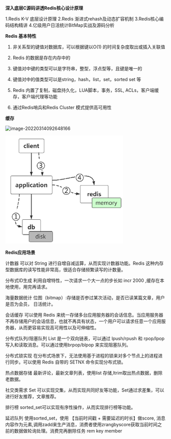 **深入底层C源码讲透Redis核心设计原理**        

1.Redis K-V 底层设计原理
2.Redis 渐进式rehash及动态扩容机制 
3.Redis核心编码结构精讲
4.亿级用户日活统计BitMap实战及源码分析

**Redis 基本特性**

1. 非关系型的键值对数据库，可以根据键以O(1) 的时间复杂度取出或插入关联值

2. Redis 的数据是存在内存中的

3. 键值对中键的类型可以是字符串，整型，浮点型等，且键是唯一的

4. 键值对中的值类型可以是string，hash，list，set，sorted set 等

5. Redis 内置了复制，磁盘持久化，LUA脚本，事务，SSL,  ACLs，客户端缓存，客户端代理等功能

6. 通过Redis哨兵和Redis Cluster 模式提供高可用性

**缓存**

![image-20220314092648166](https://learnone.oss-cn-beijing.aliyuncs.com/pic/202311061739027.png)

![image-20220314092706597](./07-%E6%B7%B1%E5%85%A5%E5%BA%95%E5%B1%82C%E6%BA%90%E7%A0%81%E8%AE%B2%E9%80%8FRedis%E6%A0%B8%E5%BF%83%E8%AE%BE%E8%AE%A1%E5%8E%9F%E7%90%86.assets/202203140927664.png)

**Redis应用场景**

计数器
可以对 String 进行自增自减运算，从而实现计数器功能。Redis 这种内存型数据库的读写性能非常高，很适合存储频繁读写的计数量。 

分布式ID生成
利用自增特性，一次请求一个大一点的步长如 incr 2000 ,缓存在本地使用，用完再请求。

海量数据统计
位图（bitmap）:存储是否参过某次活动，是否已读某篇文章，用户是否为会员， 日活统计。

会话缓存
可以使用 Redis 来统一存储多台应用服务器的会话信息。当应用服务器不再存储用户的会话信息，也就不再具有状态，一个用户可以请求任意一个应用服务器，从而更容易实现高可用性以及可伸缩性。

分布式队列/阻塞队列
List 是一个双向链表，可以通过 lpush/rpush 和 rpop/lpop 写入和读取消息。可以通过使用brpop/blpop 来实现阻塞队列。

分布式锁实现
在分布式场景下，无法使用基于进程的锁来对多个节点上的进程进行同步。可以使用 Redis 自带的 SETNX 命令实现分布式锁。

热点数据存储
最新评论，最新文章列表，使用list 存储,ltrim取出热点数据，删除老数据。

社交类需求
Set 可以实现交集，从而实现共同好友等功能，Set通过求差集，可以进行好友推荐，文章推荐。

排行榜
sorted_set可以实现有序性操作，从而实现排行榜等功能。

延迟队列
使用sorted_set，使用 【当前时间戳 + 需要延迟的时长】做score, 消息内容作为元素,调用zadd来生产消息，消费者使用zrangbyscore获取当前时间之前的数据做轮询处理。消费完再删除任务 rem  key  member
